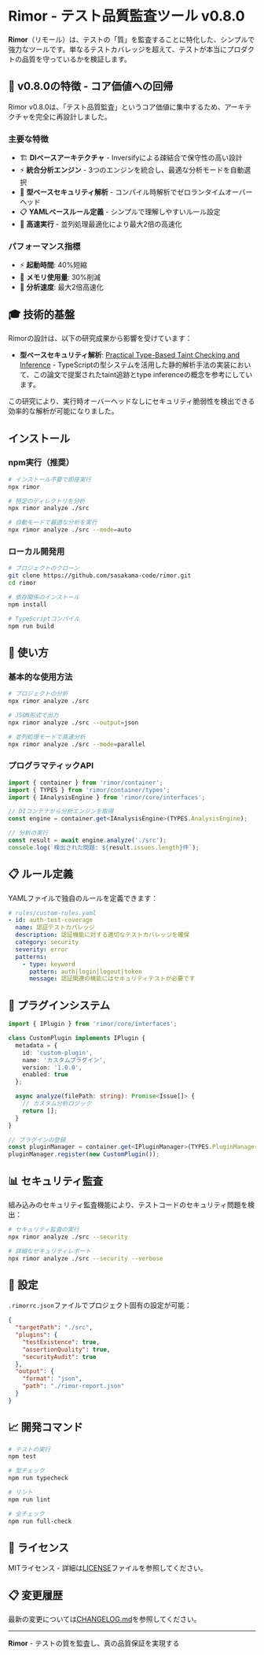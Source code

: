# Rimor - テスト品質監査ツール v0.8.0

**Rimor**（リモール）は、テストの「質」を監査することに特化した、シンプルで強力なツールです。単なるテストカバレッジを超えて、テストが本当にプロダクトの品質を守っているかを検証します。

## 🎯 v0.8.0の特徴 - コア価値への回帰

Rimor v0.8.0は、「テスト品質監査」というコア価値に集中するため、アーキテクチャを完全に再設計しました。

### 主要な特徴

- 🏗️ **DIベースアーキテクチャ** - Inversifyによる疎結合で保守性の高い設計
- ⚡ **統合分析エンジン** - 3つのエンジンを統合し、最適な分析モードを自動選択
- 🔬 **型ベースセキュリティ解析** - コンパイル時解析でゼロランタイムオーバーヘッド
- 📋 **YAMLベースルール定義** - シンプルで理解しやすいルール設定
- 🚀 **高速実行** - 並列処理最適化により最大2倍の高速化

### パフォーマンス指標

- ⚡ **起動時間**: 40%短縮
- 💾 **メモリ使用量**: 30%削減
- 🚀 **分析速度**: 最大2倍高速化

## 🎓 技術的基盤

Rimorの設計は、以下の研究成果から影響を受けています：

- **型ベースセキュリティ解析**: [Practical Type-Based Taint Checking and Inference](https://arxiv.org/abs/2504.18529) - TypeScriptの型システムを活用した静的解析手法の実装において、この論文で提案されたtaint追跡とtype inferenceの概念を参考にしています。

この研究により、実行時オーバーヘッドなしにセキュリティ脆弱性を検出できる効率的な解析が可能になりました。

## インストール

### npm実行（推奨）

```bash
# インストール不要で即座実行
npx rimor

# 特定のディレクトリを分析
npx rimor analyze ./src

# 自動モードで最適な分析を実行
npx rimor analyze ./src --mode=auto
```

### ローカル開発用

```bash
# プロジェクトのクローン
git clone https://github.com/sasakama-code/rimor.git
cd rimor

# 依存関係のインストール
npm install

# TypeScriptコンパイル
npm run build
```

## 🚀 使い方

### 基本的な使用方法

```bash
# プロジェクトの分析
npx rimor analyze ./src

# JSON形式で出力
npx rimor analyze ./src --output=json

# 並列処理モードで高速分析
npx rimor analyze ./src --mode=parallel
```

### プログラマティックAPI

```typescript
import { container } from 'rimor/container';
import { TYPES } from 'rimor/container/types';
import { IAnalysisEngine } from 'rimor/core/interfaces';

// DIコンテナから分析エンジンを取得
const engine = container.get<IAnalysisEngine>(TYPES.AnalysisEngine);

// 分析の実行
const result = await engine.analyze('./src');
console.log(`検出された問題: ${result.issues.length}件`);
```

## 📋 ルール定義

YAMLファイルで独自のルールを定義できます：

```yaml
# rules/custom-rules.yaml
- id: auth-test-coverage
  name: 認証テストカバレッジ
  description: 認証機能に対する適切なテストカバレッジを確保
  category: security
  severity: error
  patterns:
    - type: keyword
      pattern: auth|login|logout|token
      message: 認証関連の機能にはセキュリティテストが必要です
```

## 🔌 プラグインシステム

```typescript
import { IPlugin } from 'rimor/core/interfaces';

class CustomPlugin implements IPlugin {
  metadata = {
    id: 'custom-plugin',
    name: 'カスタムプラグイン',
    version: '1.0.0',
    enabled: true
  };

  async analyze(filePath: string): Promise<Issue[]> {
    // カスタム分析ロジック
    return [];
  }
}

// プラグインの登録
const pluginManager = container.get<IPluginManager>(TYPES.PluginManager);
pluginManager.register(new CustomPlugin());
```

## 📊 セキュリティ監査

組み込みのセキュリティ監査機能により、テストコードのセキュリティ問題を検出：

```bash
# セキュリティ監査の実行
npx rimor analyze ./src --security

# 詳細なセキュリティレポート
npx rimor analyze ./src --security --verbose
```

## 🔧 設定

`.rimorrc.json`ファイルでプロジェクト固有の設定が可能：

```json
{
  "targetPath": "./src",
  "plugins": {
    "testExistence": true,
    "assertionQuality": true,
    "securityAudit": true
  },
  "output": {
    "format": "json",
    "path": "./rimor-report.json"
  }
}
```

## 📈 開発コマンド

```bash
# テストの実行
npm test

# 型チェック
npm run typecheck

# リント
npm run lint

# 全チェック
npm run full-check
```

## 📄 ライセンス

MITライセンス - 詳細は[LICENSE](./LICENSE)ファイルを参照してください。

## 📋 変更履歴

最新の変更については[CHANGELOG.md](./CHANGELOG.md)を参照してください。

---

**Rimor** - テストの質を監査し、真の品質保証を実現する